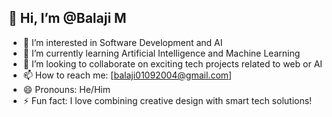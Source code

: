## 👋 Hi, I’m @Balaji M

- 👀 I’m interested in Software Development and AI
- 🌱 I’m currently learning Artificial Intelligence and Machine Learning
- 💞️ I’m looking to collaborate on exciting tech projects related to web or AI
- 📫 How to reach me: [balaji01092004@gmail.com]
- 😄 Pronouns: He/Him
- ⚡ Fun fact: I love combining creative design with smart tech solutions!

